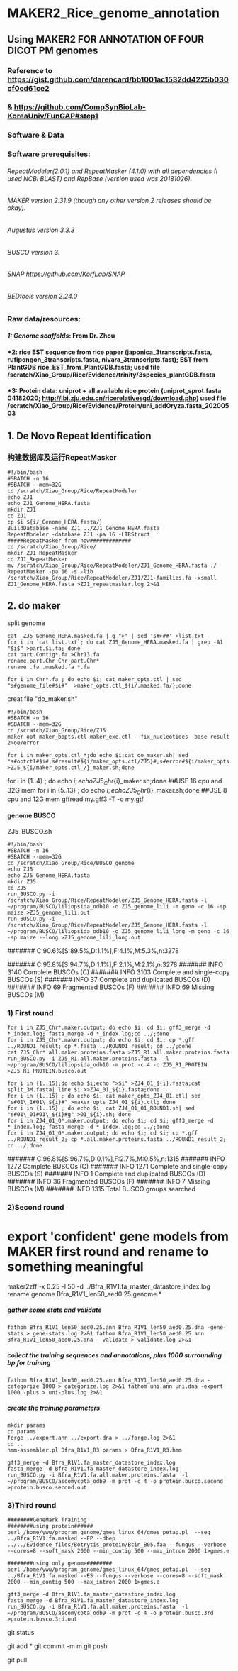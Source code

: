 # MAKER2_Rice_genome_annotation
## Using MAKER2 FOR ANNOTATION OF FOUR DICOT PM genomes
### Reference to  https://gist.github.com/darencard/bb1001ac1532dd4225b030cf0cd61ce2
###             & https://github.com/CompSynBioLab-KoreaUniv/FunGAP#step1

### Software & Data
### Software prerequisites:
###### RepeatModeler(2.0.1) and RepeatMasker (4.1.0) with all dependencies (I used NCBI BLAST) and RepBase (version used was 20181026).
###### MAKER version 2.31.9 (though any other version 2 releases should be okay).
###### Augustus version 3.3.3
###### BUSCO version 3.
###### SNAP https://github.com/KorfLab/SNAP
###### BEDtools version 2.24.0

### Raw data/resources:
#### *1: Genome scaffolds*: From Dr. Zhou
#### *2: rice EST sequence from rice paper (japonica_3transcripts.fasta, rufipongon_3transcripts.fasta, nivara_3transcripts.fast); EST from PlantGDB rice_EST_from_PlantGDB.fasta;     used file /scratch/Xiao_Group/Rice/Evidence/trinity/3species_plantGDB.fasta 
#### *3: Protein data: uniprot + all available rice protein (uniprot_sprot.fasta 04182020; http://ibi.zju.edu.cn/ricerelativesgd/download.php) used file /scratch/Xiao_Group/Rice/Evidence/Protein/uni_addOryza.fasta_20200503

## 1. De Novo Repeat Identification
### 构建数据库及运行RepeatMasker
```
#!/bin/bash
#SBATCH -n 16
#SBATCH --mem=32G
cd /scratch/Xiao_Group/Rice/RepeatModeler
echo ZJ1
echo ZJ1_Genome_HERA.fasta
mkdir ZJ1
cd ZJ1
cp $i ${i/_Genome_HERA.fasta/}
BuildDatabase -name ZJ1 ../ZJ1_Genome_HERA.fasta
RepeatModeler -database ZJ1 -pa 16 -LTRStruct
#####RepeatMasker from now#############
cd /scratch/Xiao_Group/Rice/
mkdir ZJ1_RepeatMasker
cd ZJ1_RepeatMasker
mv /scratch/Xiao_Group/Rice/RepeatModeler/ZJ1_Genome_HERA.fasta ./
RepeatMasker -pa 16 -s -lib /scratch/Xiao_Group/Rice/RepeatModeler/ZJ1/ZJ1-families.fa -xsmall ZJ1_Genome_HERA.fasta >ZJ1_repeatmasker.log 2>&1
```

## 2. do maker
split genome
```
cat  ZJ5_Genome_HERA.masked.fa | g ">" | sed 's#>##' >list.txt
for i in `cat list.txt`; do cat ZJ5_Genome_HERA.masked.fa | grep -A1 "$i$" >part.$i.fa; done
cat part.Contig*.fa >Chr13.fa
rename part.Chr Chr part.Chr*
rename .fa .masked.fa *.fa
```
```
for i in Chr*.fa ; do echo $i; cat maker_opts.ctl | sed "s#genome_file#$i#"  >maker_opts.ctl_${i/.masked.fa/};done
```

creat file "do_maker.sh"
```
#!/bin/bash
#SBATCH -n 16
#SBATCH --mem=32G
cd /scratch/Xiao_Group/Rice/ZJ5
maker opt maker_bopts.ctl maker_exe.ctl --fix_nucleotides -base result 2>oe/error
```
```
for i in maker_opts.ctl_*;do echo $i;cat do_maker.sh| sed "s#optctl#$i#;s#result#${i/maker_opts.ctl/ZJ5}#;s#error#${i/maker_opts.ctl/ZJ5_R1}.e#" >ZJ5_${i/maker_opts.ctl_/}_maker.sh;done
```
for i in {1..4} ; do echo $i;echo ZJ5_Chr${i}_maker.sh;done ##USE 16 cpu and 32G mem
for i in {5..13} ; do echo $i;echo ZJ5_Chr${i}_maker.sh;done ##USE 8 cpu and 12G mem
gffread my.gff3 -T -o my.gtf

#### genome BUSCO
ZJ5_BUSCO.sh
```
#!/bin/bash
#SBATCH -n 16
#SBATCH --mem=32G
cd /scratch/Xiao_Group/Rice/BUSCO_genome
echo ZJ5
echo ZJ5_Genome_HERA.fasta
mkdir ZJ5
cd ZJ5
run_BUSCO.py -i /scratch/Xiao_Group/Rice/RepeatModeler/ZJ5_Genome_HERA.fasta -l ~/program/BUSCO/liliopsida_odb10 -o ZJ5_genome_lili -m geno -c 16 -sp maize >ZJ5_genome_lili.out
run_BUSCO.py -i /scratch/Xiao_Group/Rice/RepeatModeler/ZJ5_Genome_HERA.fasta -l ~/program/BUSCO/liliopsida_odb10 -o ZJ5_genome_lili_long -m geno -c 16 -sp maize --long >ZJ5_genome_lili_long.out
```
####### C:90.6%[S:89.5%,D:1.1%],F:4.1%,M:5.3%,n:3278

####### C:95.8%[S:94.7%,D:1.1%],F:2.1%,M:2.1%,n:3278
####### INFO	3140 Complete BUSCOs (C)
####### INFO	3103 Complete and single-copy BUSCOs (S)
####### INFO	37 Complete and duplicated BUSCOs (D)
####### INFO	69 Fragmented BUSCOs (F)
####### INFO	69 Missing BUSCOs (M)


### 1) First round
```
for i in ZJ5_Chr*.maker.output; do echo $i; cd $i; gff3_merge -d *_index.log; fasta_merge -d *_index.log;cd ../;done
for i in ZJ5_Chr*.maker.output; do echo $i; cd $i; cp *.gff ../ROUND1_result; cp *.fasta ../ROUND1_result; cd ../;done
cat ZJ5_Chr*.all.maker.proteins.fasta >ZJ5_R1.all.maker.proteins.fasta
run_BUSCO.py -i ZJ5_R1.all.maker.proteins.fasta  -l ~/program/BUSCO/liliopsida_odb10 -m prot -c 4 -o ZJ5_R1_PROTEIN >ZJ5_R1_PROTEIN.busco.out

for i in {1..15};do echo $i;echo ">$i" >ZJ4_01_${i}.fasta;cat split_3M.fasta| line $i >>ZJ4_01_${i}.fasta;done
for i in {1..15} ; do echo $i; cat maker_opts_ZJ4_01.ctl| sed "s#01\_1#01\_${i}#" >maker_opts_ZJ4_01_${i}.ctl; done
for i in {1..15} ; do echo $i; cat ZJ4_01_01_ROUND1.sh| sed "s#01\_01#01\_${i}#g" >01_${i}.sh; done
for i in ZJ4_01_0*.maker.output; do echo $i; cd $i; gff3_merge -d *_index.log; fasta_merge -d *_index.log;cd ../;done
for i in ZJ4_01_0*.maker.output; do echo $i; cd $i; cp *.gff ../ROUND1_result_2; cp *.all.maker.proteins.fasta ../ROUND1_result_2; cd ../;done

```
####### C:96.8%[S:96.7%,D:0.1%],F:2.7%,M:0.5%,n:1315
####### INFO	1272 Complete BUSCOs (C)
####### INFO	1271 Complete and single-copy BUSCOs (S)
####### INFO	1 Complete and duplicated BUSCOs (D)
####### INFO	36 Fragmented BUSCOs (F)
####### INFO	7 Missing BUSCOs (M)
####### INFO	1315 Total BUSCO groups searched

### 2)Second round
# export 'confident' gene models from MAKER first round and rename to something meaningful
maker2zff -x 0.25 -l 50 -d ../Bfra_R1V1.fa_master_datastore_index.log
rename genome Bfra_R1V1_len50_aed0.25 genome.*
##### gather some stats and validate
`fathom Bfra_R1V1_len50_aed0.25.ann Bfra_R1V1_len50_aed0.25.dna -gene-stats > gene-stats.log 2>&1
fathom Bfra_R1V1_len50_aed0.25.ann Bfra_R1V1_len50_aed0.25.dna  -validate > validate.log 2>&1`
##### collect the training sequences and annotations, plus 1000 surrounding bp for training
`fathom Bfra_R1V1_len50_aed0.25.ann Bfra_R1V1_len50_aed0.25.dna -categorize 1000 > categorize.log 2>&1
fathom uni.ann uni.dna -export 1000 -plus > uni-plus.log 2>&1`
##### create the training parameters
```
mkdir params
cd params
forge ../export.ann ../export.dna > ../forge.log 2>&1
cd ..
hmm-assembler.pl Bfra_R1V1_R3 params > Bfra_R1V1_R3.hmm
```
```
gff3_merge -d Bfra_R1V1.fa_master_datastore_index.log
fasta_merge -d Bfra_R1V1.fa_master_datastore_index.log
run_BUSCO.py -i Bfra_R1V1.fa.all.maker.proteins.fasta  -l ~/program/BUSCO/ascomycota_odb9 -m prot -c 4 -o protein.busco.second >protein.busco.second.out
```

### 3)Third round
```
########GeneMark Training
########using protein######
perl /home/ywu/program_genome/gmes_linux_64/gmes_petap.pl  --seq ../Bfra_R1V1.fa.masked --EP --dbep ../../Evidence_files/Botrytis_protein/Bcin_B05.faa --fungus --verbose --cores=8 --soft_mask 2000 --min_contig 500 --max_intron 2000 1>gmes.e

########using only genome########
perl /home/ywu/program_genome/gmes_linux_64/gmes_petap.pl  --seq ../Bfra_R1V1.fa.masked --ES --fungus --verbose --cores=8 --soft_mask 2000 --min_contig 500 --max_intron 2000 1>gmes.e
```

```
gff3_merge -d Bfra_R1V1.fa_master_datastore_index.log
fasta_merge -d Bfra_R1V1.fa_master_datastore_index.log
run_BUSCO.py -i Bfra_R1V1.fa.all.maker.proteins.fasta  -l ~/program/BUSCO/ascomycota_odb9 -m prot -c 4 -o protein.busco.3rd >protein.busco.3rd.out
```

git status

git add *
git commit -m m 
git push

git pull
